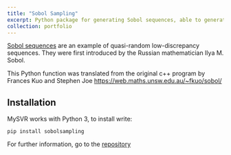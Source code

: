 ```yaml
---
title: "Sobol Sampling"
excerpt: Python package for generating Sobol sequences, able to generate up to 21201 dimension."
collection: portfolio
---
```


[Sobol sequences](https://en.wikipedia.org/wiki/Sobol_sequence) are an example of quasi-random low-discrepancy sequences. They were first introduced by the Russian mathematician Ilya M. Sobol.

This Python function was translated from the original c++ program by Frances Kuo and Stephen Joe https://web.maths.unsw.edu.au/~fkuo/sobol/

## Installation
MySVR works with Python 3, to install write:

```
pip install sobolsampling
```

For further information, go to the [repository](https://github.com/fazaghifari/SobolSampling)
